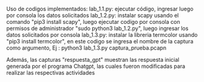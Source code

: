 Uso de codigos implementados:
lab_1.1.py: ejecutar código, ingresar luego por consola los datos solicitados
lab_1.2.py: instalar scapy usando el comando "pip3 install scapy", luego ejecutar codigo por consola con permisos de administrador "sudo python3 lab_1.2.py", luego ingresar los datos solicitados por consola
lab_1.3.py: instalar la libreria termcolor usando "pip3 install termcolor", en este codigo se ingresa el nombre de la captura como argumento, Ej : python3 lab_1.3.py captura_prueba.pcapn

Además, las capturas "respuesta_gpt" muestran las respuesta inicial generada por el programa Chatgpt, las cuales fueron modificadas para realizar las respectivas actividades
